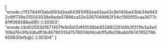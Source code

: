 [
"enode://1f274d4f3abd093d2ea643810f82ead3aa43c9e140ba43bb34e9432c8ff739e315543038e9ada07886ca52e3287049962f34cf360f55caa3677c81ff066588a4@[::]:30303",
"enode://bd02503d1671407fe1b5b12df41036bb652892261d0b3f311fe3a3e0108d76c91b3dbdff3b46790313d7576074bfdceb1f5dfe29babb1674785276b605830efb@[::]:30304"
]
